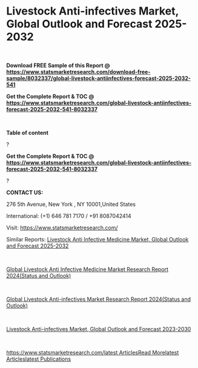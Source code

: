 <h1>Livestock Anti-infectives Market, Global Outlook and Forecast 2025-2032</h1><br/><p><strong>Download FREE Sample of this Report @ <a href="https://www.statsmarketresearch.com/download-free-sample/8032337/global-livestock-antiinfectives-forecast-2025-2032-541">https://www.statsmarketresearch.com/download-free-sample/8032337/global-livestock-antiinfectives-forecast-2025-2032-541</a></strong></p>
 
 
 
 <div><b>Get the Complete Report & TOC @ <a href="https://www.statsmarketresearch.com/global-livestock-antiinfectives-forecast-2025-2032-541-8032337">https://www.statsmarketresearch.com/global-livestock-antiinfectives-forecast-2025-2032-541-8032337</a></b></div>
 
 
 
 <p><br />
 
 <b>Table of content</b></p>
 
 
 
 <p>? </p>
 
 
 
 <div><b>Get the Complete Report & TOC @ <a href="https://www.statsmarketresearch.com/global-livestock-antiinfectives-forecast-2025-2032-541-8032337">https://www.statsmarketresearch.com/global-livestock-antiinfectives-forecast-2025-2032-541-8032337</a></b></div>
 
 
 
 <p>? </p>
 
 
 
 <p><b>CONTACT US:</b><br />
 
 276 5th Avenue, New York , NY 10001,United States<br />
 
 International: (+1) 646 781 7170 / +91 8087042414<br />
 
 Visit: <a href="https://www.statsmarketresearch.com/">https://www.statsmarketresearch.com/</a><br />
 
 Similar Reports: <a href="https://www.statsmarketresearch.com/global-livestock-antiinfectives-forecast-2025-2032-541-8032337">Livestock Anti Infective Medicine Market, Global Outlook and Forecast 2025-2032 </a><br />
 
 <br />
 
 <a href="https://www.statsmarketresearch.com/global-livestock-antiinfectives-forecast-2025-2032-541-8032337">Global Livestock Anti Infective Medicine Market Research Report 2024(Status and Outlook)</a><br />
 
 <br />
 
 <a href="https://www.statsmarketresearch.com/global-livestock-antiinfectives-forecast-2025-2032-541-8032337">Global Livestock Anti-infectives Market Research Report 2024(Status and Outlook)</a><br />
 
 <br />
 
 <a href="https://www.statsmarketresearch.com/global-livestock-antiinfectives-forecast-2025-2032-541-8032337">Livestock Anti-infectives Market, Global Outlook and Forecast 2023-2030</a><br />
 
 <br />
 
 <a href="https://gyeongbokgung.com">https://www.statsmarketresearch.com/</a><a href="https://hallyeomaritime.com">latest Articles</a><a href="https://jingwansa.com">Read More</a><a href="https://nguoiviet.jp/">latest Articles</a><a href="https://www.intelmarketresearch.com/">latest Publications</a></p>